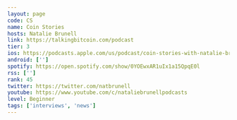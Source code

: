 ```yaml
---
layout: page
code: CS
name: Coin Stories
hosts: Natalie Brunell
link: https://talkingbitcoin.com/podcast
tier: 3
ios: https://podcasts.apple.com/us/podcast/coin-stories-with-natalie-brunell/id1569130932
android: ['']
spotify: https://open.spotify.com/show/0YOEwxAR1uIx1a15QpqE0l
rss: ['']
rank: 45
twitter: https://twitter.com/natbrunell
youtube: https://www.youtube.com/c/nataliebrunellpodcasts
level: Beginner
tags: ['interviews', 'news']
---
```

